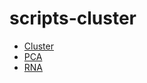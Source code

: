 # scripts-cluster
* [Cluster](https://moesmatheus.github.io/scripts-cluster/cluster.html)
* [PCA](https://moesmatheus.github.io/scripts-cluster/PCA.html)
* [RNA](https://moesmatheus.github.io/scripts-cluster/RNA.html)
